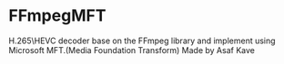 # FFmpegMFT
H.265\HEVC decoder base on the FFmpeg library and implement using Microsoft MFT.(Media Foundation Transform)
Made by Asaf Kave
